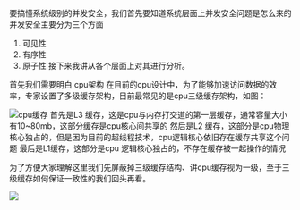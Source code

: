 要搞懂系统级别的并发安全，我们首先要知道系统层面上并发安全问题是怎么来的
并发安全主要分为三个方面
1. 可见性
2. 有序性
3. 原子性
接下来我讲从各个层面上对其进行分析。

首先我们需要明白 cpu架构
在目前的cpu设计中，为了能够加速访问数据的效率，专家设置了多级缓存架构，目前最常见的是cpu三级缓存架构，如图：

![cpu缓存](http://yj-dis.top/20250418125424.png)
首先是L3 缓存，这是cpu与内存打交道的第一层缓存，通常容量大小有10~80mb，这部分缓存是cpu核心间共享的
然后是L2 缓存，这部分是cpu物理核心独占的，但是因为目前的超线程技术，cpu逻辑核心依旧存在缓存共享这个问题
最后是L1缓存，这部分是cpu 逻辑核心独占的，不存在缓存被一起操作的情况

为了方便大家理解这里我们先屏蔽掉三级缓存结构、讲cpu缓存视为一级，至于三级缓存如何保证一致性的我们回头再看。

![](http://yj-dis.top/20250418132230.png)

